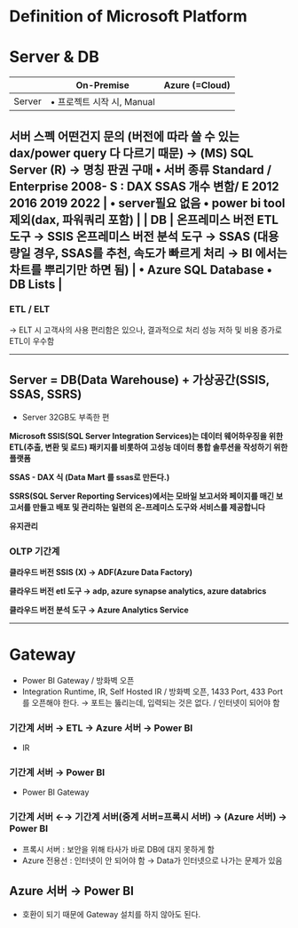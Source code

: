 # Definition of Microsoft Platform



# Server & DB
|  | On-Premise | Azure (=Cloud) |
| --- | --- | --- |
| Server | • 프로젝트 시작 시, Manual
서버 스펙 어떤건지 문의 (버전에 따라 쓸 수 있는 dax/power query 다 다르기 때문) →
(MS) SQL Server (R) → 명칭 판권 구매                                                      • 서버 종류
Standard / Enterprise
2008- S : DAX SSAS 개수 변함/  E
2012
2016
2019
2022 | • server필요 없음
• power bi tool 제외(dax, 파워쿼리 포함) |
| DB | 온프레미스 버전 ETL 도구 → SSIS
온프레미스 버전 분석 도구 → SSAS (대용량일 경우, SSAS를 추천, 속도가 빠르게 처리 → BI 에서는 차트를 뿌리기만 하면 됨) | • Azure SQL Database
• DB Lists |
------

### ETL / ELT

→ ELT 시 고객사의 사용 편리함은 있으나, 결과적으로 처리 성능 저하 및 비용 증가로 ETL이 우수함

------

## Server = DB(Data Warehouse) + 가상공간(SSIS, SSAS, SSRS)

- Server 32GB도 부족한 편

**Microsoft SSIS(SQL Server Integration Services)는 데이터 웨어하우징을 위한 ETL(추출, 변환 및 로드) 패키지를 비롯하여 고성능 데이터 통합 솔루션을 작성하기 위한 플랫폼**

**SSAS - DAX 식 (Data Mart 를 ssas로 만든다.)**

**SSRS(SQL Server Reporting Services)에서는 모바일 보고서와 페이지를 매긴 보고서를 만들고 배포 및 관리하는 일련의 온-프레미스 도구와 서비스를 제공합니다**

**유지관리**

### **OLTP 기간계**

**클라우드 버전 SSIS (X) → ADF(Azure Data Factory)**

**클라우드 버전 etl 도구 → adp, azure synapse analytics, azure databrics**

**클라우드 버전 분석 도구 → Azure Analytics Service**

------

# Gateway

- Power BI Gateway / 방화벽 오픈
- Integration Runtime, IR, Self Hosted IR / 방화벽 오픈, 1433 Port, 433 Port를 오픈해야 한다. → 포트는 뚫리는데, 입력되는 것은 없다. / 인터넷이 되어야 함

### 기간계 서버 → ETL → Azure 서버 → Power BI

- IR

### 기간계 서버 → Power BI

- Power BI Gateway

### 기간계 서버 ←→ 기간계 서버(중계 서버=프록시 서버) → (Azure 서버) → Power BI

- 프록시 서버 : 보안을 위해 타사가 바로 DB에 대지 못하게 함
- Azure 전용선 : 인터넷이 안 되어야 함 → Data가 인터넷으로 나가는 문제가 있음

## Azure 서버 → Power BI

- 호환이 되기 때문에 Gateway 설치를 하지 않아도 된다.
